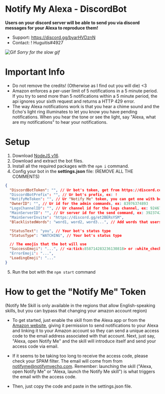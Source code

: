 # Notify My Alexa - DiscordBot
**Users on your discord server will be able to send you via discord messages for your Alexa to reproduce them!**
- Support: https://discord.gg/byarHVDznN
- Contact: ! Huguitis#4927

![Gif](https://s10.gifyu.com/images/2022-01-20-21-00-44.gif)
*Sorry for the slow gif*

# Important Info
- Do not remove the credits! (Otherwise as I find out you will die) <3
- Amazon enforces a per-user limit of 5 notifications in a 5 minute period. If you try to send more than 5 notifications within a 5 minute period, the api ignores your sixth request and returns a HTTP 429 error.
- The way Alexa notifications work is that you hear a chime sound and the Echo's light ring illuminates to let you know you have pending notifications. When you hear the tone or see the light, say "Alexa, what are my notifications" to hear your notifications.

# Setup
1. Download [NodeJS v16](https://nodejs.org/dist/v16.13.2/node-v16.13.2-x64.msi).
2. Download and extract the bot files.
3. Install all the required packages with the `npm i` command.
4. Config your bot in the **settings.json** file: (REMOVE ALL THE COMMENTS)
```json
{
  "DiscordBotToken": "", // Ur bot's token, get from https://discord.com/developers
  "DiscordBotPrefix": "", // Ur bot's prefix, ex: !
  "NotifyMeToken": "", // Ur "Notify Me" token, you can get one with below tutorial.
  "OwnerID": "", // Ur id for the admin commands, ex: 83976374893
  "LogsChannelID": "", // Ur channel id for the logs channel, ex: 92467298442
  "MainServerID": "", // Ur server id for the send command, ex: 392374264276
  "MainServerInvite": "https://discord.gg/et2BERsYSM", 
  "BlacklistedWords": "word1, word2, word3...", // Add words that users cannot send to your alexa, separate them with ", "

  "StatusText": "you", // Your bot's status type
  "StatusType": "WATCHING", // Your bot's status type

  // The emojis that the bot will use
  "SuccessEmoji": "...", // <a:tick:858714283236130818> or :white_check_mark: are valid emojis.
  "ErrorEmoji": "...",
  "LoadingEmoji": "..."
}
```
5. Run the bot with the `npm start` command

# How to get the "Notify Me" Token
(Notify Me Skill is only available in the regions that allow English-speaking skills, but you can bypass that changing your amazon account region)

- To get started, just enable the skill from the Alexa app or from the [Amazon website](https://www.amazon.com/Thomptronics-Notify-Me/dp/B07BB2FYFS), giving it permission to send notifications to your Alexa and linking it to your Amazon account so they can send a unique access code to the email address associated with that account. Next, just say, "Alexa, open Notify Me" and the skill will introduce itself and send your access code via email.

- If it seems to be taking too long to receive the access code, please check your SPAM filter. The email will come from from notifyme@notifymyecho.com. Remember: launching the skill ("Alexa, open Notify Me" or "Alexa, launch the Notify Me skill") is what triggers the email with the access code.

- Then, just copy the code and paste in the settings.json file.
